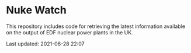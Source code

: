 # Nuke Watch

This repository includes code for retrieving the latest information available on the output of EDF nuclear power plants in the UK.

Last updated: 2021-06-28 22:07
